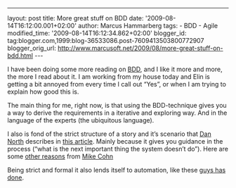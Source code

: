 ---
layout: post
title: More great stuff on BDD
date: '2009-08-14T16:12:00.001+02:00'
author: Marcus Hammarberg
tags: - BDD -
Agile
modified_time: '2009-08-14T16:12:34.862+02:00'
blogger_id: tag:blogger.com,1999:blog-36533086.post-7609413503800772907
blogger_orig_url: http://www.marcusoft.net/2009/08/more-great-stuff-on-bdd.html ---

I have been doing some more reading on
<a href="http://dannorth.net/introducing-bdd" target="_blank">BDD</a>,
and I like it more and more, the more I read about it. I am working from
my house today and Elin is getting a bit annoyed from every time I call
out “Yes”, or when I am trying to explain how good this is.

The main thing for me, right now, is that using the BDD-technique gives
you a way to derive the requirements in a iterative and exploring way.
And in the language of the experts (the ubiquitous language).

I also is fond of the strict structure of a story and it’s scenario that
<a href="http://dannorth.net/" target="_blank">Dan North</a> describes
in <a href="http://dannorth.net/whats-in-a-story" target="_blank">this
article</a>. Mainly because it gives you guidance in the process (“what
is the next important thing the system doesn’t do”). Here are some <a
href="http://blog.mountaingoatsoftware.com/advantages-of-the-as-a-user-i-want-user-story-template"
target="_blank">other reasons</a> from
<a href="http://blog.mountaingoatsoftware.com/" target="_blank">Mike
Cohn</a>

Being strict and formal it also lends itself to automation, like these
<a
href="http://www.lostechies.com/blogs/joe_ocampo/archive/2007/11/30/bdd-macro-and-template-usage-screencast.aspx"
target="_blank">guys has done</a>.
